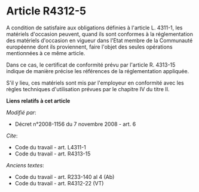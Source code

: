 # Article R4312-5

A condition de satisfaire aux obligations définies à l'article L. 4311-1, les matériels d'occasion peuvent, quand ils sont
conformes à la réglementation des matériels d'occasion en vigueur dans l'Etat membre de la Communauté européenne dont ils
proviennent, faire l'objet des seules opérations mentionnées à ce même article. 

Dans ce cas, le certificat de conformité prévu par l'article R. 4313-15 indique de manière précise les références de la
réglementation appliquée.

S'il y lieu, ces matériels sont mis par l'employeur en conformité avec les règles techniques d'utilisation prévues par le
chapitre IV du titre II.

**Liens relatifs à cet article**

_Modifié par_:

  - Décret n°2008-1156 du 7 novembre 2008 - art. 6

_Cite_:

  - Code du travail - art. L4311-1
  - Code du travail - art. R4313-15

_Anciens textes_:

  - Code du travail - art. R233-140 al 4 (Ab)
  - Code du travail - art. R4312-22 (VT)
